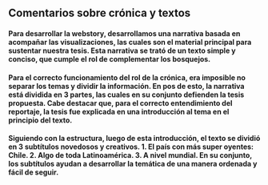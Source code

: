 ## Comentarios sobre crónica y textos

#### Para desarrollar la webstory, desarrollamos una narrativa basada en acompañar las visualizaciones, las cuales son el material principal para sustentar nuestra tesis. Esta narrativa se trató de un texto simple y conciso, que cumple el rol de complementar los bosquejos. 

#### Para el correcto funcionamiento del rol de la crónica, era imposible no separar los temas y dividir la información. En pos de esto, la narrativa está dividida en 3 partes, las cuales en su conjunto defienden la tesis propuesta. Cabe destacar que, para el correcto entendimiento del reportaje, la tesis fue explicada en una introducción al tema en el principio del texto. 

#### Siguiendo con la estructura, luego de esta introducción, el texto se dividió en 3 subtítulos novedosos y creativos. 1. El país con más super oyentes: Chile. 2. Algo de toda Latinoamérica. 3. A nivel mundial. En su conjunto, los subtítulos ayudan a desarrollar la temática de una manera ordenada y fácil de seguir.

